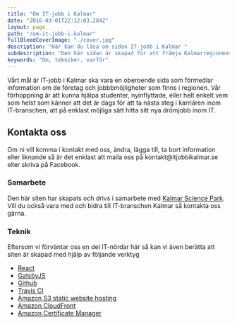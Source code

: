 ```yaml
---
title: "Om IT-jobb i Kalmar"
date: "2016-03-01T22:12:03.284Z"
layout: page
path: "/om-it-jobb-i-kalmar"
fullBleedCoverImage: "./cover.jpg"
description: "Här kan du läsa om sidan IT-jobb i Kalmar "
subdescription: "Den här sidan är skapad för att främja Kalmarregionens IT-bransch och IT-företag."
keywords: "Om, tekniker, varför"
---
```


<leadin>
Vårt mål är IT-jobb i Kalmar ska vara en oberoende sida som förmedlar information om de företag och jobbbmöjligheter som finns i regionen. Vår förhoppning är att kunna hjälpa studenter, nyinflyttade, eller helt enkelt vem som helst som känner att det är dags för att ta nästa steg i karriären inom IT-branschen, att på enklast möjliga sätt hitta sitt nya drömjobb inom IT.
</leadin>

<h2>Kontakta oss</h2>
<p>
Om ni vill komma i kontakt med oss, ändra, lägga till, ta bort information eller liknande så är det enklast att maila oss på kontakt@itjobbikalmar.se eller skriva på Facebook.
</p>

<h3>Samarbete</h3>
<p>
Den här siten har skapats och drivs i samarbete med <a href="https://kalmarsciencepark.se/" target="blank" rel="nofollow">Kalmar Science Park</a>. Vill du också vara med och bidra till IT-branschen Kalmar så kontakta oss gärna.
</p>

<h3>Teknik</h3>
<p>
Eftersom vi förväntar oss en del IT-nördar här så kan vi även berätta att siten är skapad med hjälp av följande verktyg
</p>

<ul>
 <li><a target="_blank" rel="nofollow" href="https://github.com/facebook/create-react-app">React</a></li>
 <li><a target="_blank" rel="nofollow" href="https://www.gatsbyjs.org/">GatsbyJS</a></li>
 <li><a target="_blank" rel="nofollow" href="https://github.com">Github</a></li>
 <li><a target="_blank" rel="nofollow" href="https://travis-ci.org">Travis CI</a></li>
 <li><a target="_blank" rel="nofollow" href="https://docs.aws.amazon.com/AmazonS3/latest/dev/WebsiteHosting.html">Amazon S3 static website hosting</a></li>
 <li><a target="_blank" rel="nofollow" href="https://aws.amazon.com/cloudfront">Amazon CloudFront</a></li>
 <li><a target="_blank" rel="nofollow" href="https://aws.amazon.com/certificate-manager">Amazon Certificate Manager</a></li>
</ul>
